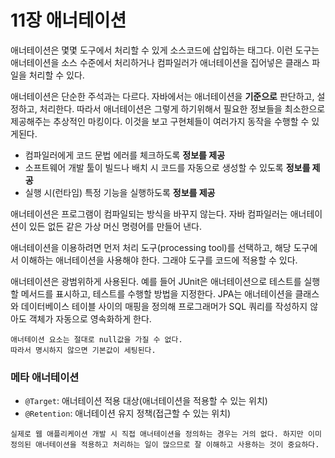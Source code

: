 # 11장 애너테이션

애너테이션은 몇몇 도구에서 처리할 수 있게 소스코드에 삽입하는 태그다. 이런 도구는 애너테이션을 소스 수준에서 처리하거나 컴파일러가 애너테이션을 집어넣은 클래스 파일을 처리할 수 있다.

애너테이션은 단순한 주석과는 다르다. 자바에서는 애너테이션을 **기준으로** 판단하고, 설정하고, 처리한다. 따라서 애너테이션은 그렇게 하기위해서 필요한 정보들을 최소한으로 제공해주는 추상적인 마킹이다. 이것을 보고 구현체들이 여러가지 동작을 수행할 수 있게된다.


- 컴파일러에게 코드 문법 에러를 체크하도록 **정보를 제공**
- 소프트웨어 개발 툴이 빌드나 배치 시 코드를 자동으로 생성할 수 있도록 **정보를 제공**
- 실행 시(런타임) 특정 기능을 실행하도록 **정보를 제공**

애너테이션은 프로그램이 컴파일되는 방식을 바꾸지 않는다. 자바 컴파일러는 애너테이션이 있든 없든 같은 가상 머신 명령어를 만들어 낸다.

애너테이션을 이용하려면 먼저 처리 도구(processing tool)를 선택하고, 해당 도구에서 이해하는 애너테이션을 사용해야 한다. 그래야 도구를 코드에 적용할 수 있다.

애너테이션은 광범위하게 사용된다. 예를 들어 JUnit은 애너테이션으로 테스트를 실행할 메서드를 표시하고, 테스트를 수행할 방법을 지정한다. JPA는 애너테이션을 클래스와 데이터베이스 테이블 사이의 매핑을 정의해 프로그래머가 SQL 쿼리를 작성하지 않아도 객체가 자동으로 영속화하게 한다.

```warning
애너테이션 요소는 절대로 null값을 가질 수 없다.
따라서 명시하지 않으면 기본값이 세팅된다. 
```

### 메타 애너테이션
- `@Target`: 애너테이션 적용 대상(애너테이션을 적용할 수 있는 위치)
- `@Retention`: 애너테이션 유지 정책(접근할 수 있는 위치)

```tip
실제로 웹 애플리케이션 개발 시 직접 애너테이션을 정의하는 경우는 거의 없다. 하지만 이미 정의된 애너테이션을 적용하고 처리하는 일이 많으므로 잘 이해하고 사용하는 것이 중요하다.
```
